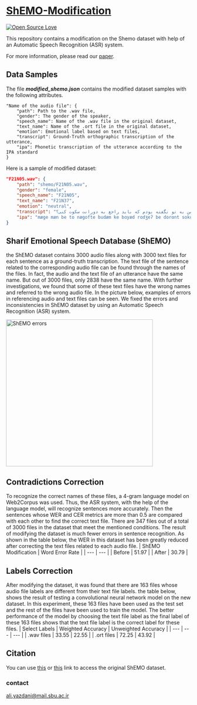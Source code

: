 # [ShEMO-Modification]()
[![Open Source Love](https://badges.frapsoft.com/os/v1/open-source.png?v=103)](https://github.com/ellerbrock/open-source-badges/)

This repository contains a modification on the Shemo dataset with help of an Automatic Speech Recognition (ASR) system.

For more information, please read our [paper]().

## Data Samples
The file ***modified_shemo.json*** contains the modified dataset samples with the following attributes.
```
"Name of the audio file": {
    "path": Path to the .wav file,
    "gender": The gender of the speaker,
    "speech_name": Name of the .wav file in the original dataset,
    "text_name": Name of the .ort file in the original dataset,
    "emotion": Emotional label based on text files,
    "transcript": Ground-Truth orthographic transcription of the utterance,
    "ipa": Phonetic transcription of the utterance according to the IPA standard
}
```
Here is a sample of modified dataset:
```json
"F21N05.wav": {
    "path": "shemo/F21N05.wav",
    "gender": "female",
    "speech_name": "F21N05",
    "text_name": "F21N37",
    "emotion": "neutral",
    "transcript": "مگه من به تو نگفته بودم که باید راجع به دورانت سکوت کنی؟",
    "ipa": "mӕge mæn be to nægofte budӕm ke bɑyæd rɑdʒeʔ be dorɑnt sokut koni"
}
```

## Sharif Emotional Speech Database (ShEMO)
the ShEMO dataset contains 3000 audio files along with 3000 text files for each sentence as a ground-truth transcription. The text file of the sentence related to the corresponding audio file can be found through the names of the files. In fact, the audio and the text file of an utterance have the same name. But out of 3000 files, only 2838 have the same name. With further investigations, we found that some of these text files have the wrong names and referred to the wrong audio file. In the picture below, examples of errors in referencing audio and text files can be seen. We fixed the errors and inconsistencies in ShEMO dataset by using an Automatic Speech Recognition (ASR) system.

<img src="https://user-images.githubusercontent.com/55990659/200169946-fb1d0af5-186a-4742-b5a1-f282aa861e44.PNG" alt="ShEMO errors" width="400"/>

## Contradictions Correction
To recognize the correct names of these files, a 4-gram language model on Web2Corpus was used. Thus, the ASR system, with the help of the language model, will recognize sentences more accurately. Then the sentences whose WER and CER metrics are more than 0.5 are compared with each other to find the correct text file. There are 347 files out of a total of 3000 files in the dataset that meet the mentioned conditions. The result of modifying the dataset is much fewer errors in sentence recognition. As shown in the table below, the WER in this dataset has been greatly reduced after correcting the text files related to each audio file.
| ShEMO Modification | Word Error Rate |
| --- | --- |
| Before | 51.97 |
| After | 30.79 |

## Labels Correction
After modifying the dataset, it was found that there are 163 files whose audio file labels are different from their text file labels. the table below, shows the result of testing a convolutional neural network model on the new dataset. In this experiment, these 163 files have been used as the test set and the rest of the files have been used to train the model. The better performance of the model by choosing the text file label as the final label of these 163 files shows that the text file label is the correct label for these files.
| Select Labels | Weighted Accuracy | Unweighted Accuracy |
| --- | --- | --- |
| .wav files | 33.55 | 22.55 |
| .ort files | 72.25 | 43.92 |

## Citation
You can use [this](https://github.com/pariajm/sharif-emotional-speech-dataset) or [this](https://github.com/mansourehk/ShEMO) link to access the original ShEMO dataset.

### contact
ali.yazdani@mail.sbu.ac.ir
